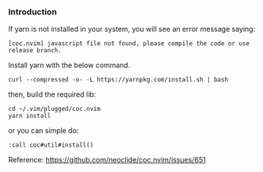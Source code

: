 
### Introduction

If yarn is not installed in your system, you will see an error message saying:

```
[coc.nvim] javascript file not found, please compile the code or use release branch.
```

Install yarn with the below command.

```shell
curl --compressed -o- -L https://yarnpkg.com/install.sh | bash

```

then, build the required lib:

```
cd ~/.vim/plugged/coc.nvim
yarn install
```

or you can simple do:

```shell
:call coc#util#install()
```

Reference:
https://github.com/neoclide/coc.nvim/issues/651
